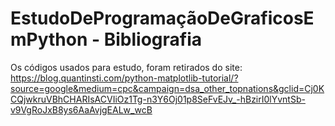 # EstudoDeProgramaçãoDeGraficosEmPython - Bibliografia



Os códigos usados para estudo, foram retirados do site:
https://blog.quantinsti.com/python-matplotlib-tutorial/?source=google&medium=cpc&campaign=dsa_other_topnations&gclid=Cj0KCQjwkruVBhCHARIsACVIiOz1Tg-n3Y6Oj01p8SeFvEJv_-hBzirI0lYvntSb-v9VgRoJxB8ys6AaAvjgEALw_wcB
